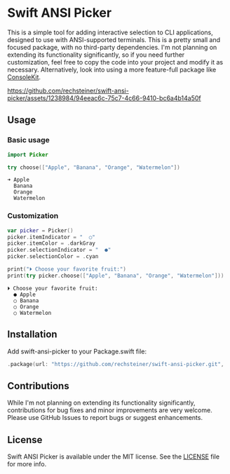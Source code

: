 # Swift ANSI Picker

This is a simple tool for adding interactive selection to CLI
applications, designed to use with ANSI-supported terminals. This is a
pretty small and focused package, with no third-party
dependencies. I'm not planning on extending its functionality
significantly, so if you need further customization, feel free to copy
the code into your project and modify it as necessary. Alternatively,
look into using a more feature-full package like
[ConsoleKit](https://github.com/vapor/console-kit).

https://github.com/rechsteiner/swift-ansi-picker/assets/1238984/94eeac6c-75c7-4c66-9410-bc6a4b14a50f

## Usage

### Basic usage

```swift
import Picker

try choose(["Apple", "Banana", "Orange", "Watermelon"])
```

```
➜ Apple
  Banana
  Orange
  Watermelon
```

### Customization

```swift
var picker = Picker()
picker.itemIndicator = "  ○"
picker.itemColor = .darkGray
picker.selectionIndicator = "  ●"
picker.selectionColor = .cyan

print("⏵ Choose your favorite fruit:")
print(try picker.choose(["Apple", "Banana", "Orange", "Watermelon"]))
```

```
⏵ Choose your favorite fruit:
  ● Apple
  ○ Banana
  ○ Orange
  ○ Watermelon
```

## Installation

Add swift-ansi-picker to your Package.swift file:

```swift
.package(url: "https://github.com/rechsteiner/swift-ansi-picker.git", .exact(from: "0.0.1"))
```

## Contributions

While I'm not planning on extending its functionality significantly,
contributions for bug fixes and minor improvements are very
welcome. Please use GitHub Issues to report bugs or suggest
enhancements.

## License

Swift ANSI Picker is available under the MIT license. See the
[LICENSE](/LICENSE) file for more info.
